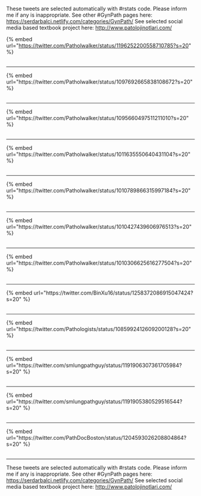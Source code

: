 

These tweets are selected automatically with #rstats code. Please inform me if any is inappropriate.
See other #GynPath pages here: https://serdarbalci.netlify.com/categories/GynPath/ 
See selected social media based textbook project here: http://www.patolojinotlari.com/

{% embed url="https://twitter.com/Patholwalker/status/1196252200558710785?s=20" %}<br>
<br>
<hr>
{% embed url="https://twitter.com/Patholwalker/status/1097692665838108672?s=20" %}<br>
<br>
<hr>
{% embed url="https://twitter.com/Patholwalker/status/1095660497511211010?s=20" %}<br>
<br>
<hr>
{% embed url="https://twitter.com/Patholwalker/status/1011635550640431104?s=20" %}<br>
<br>
<hr>
{% embed url="https://twitter.com/Patholwalker/status/1010789866315997184?s=20" %}<br>
<br>
<hr>
{% embed url="https://twitter.com/Patholwalker/status/1010427439606976513?s=20" %}<br>
<br>
<hr>
{% embed url="https://twitter.com/Patholwalker/status/1010306625616277504?s=20" %}<br>
<br>
<hr>
{% embed url="https://twitter.com/BinXu16/status/1258372086915047424?s=20" %}<br>
<br>
<hr>
{% embed url="https://twitter.com/Pathologists/status/1085992412609200128?s=20" %}<br>
<br>
<hr>
{% embed url="https://twitter.com/smlungpathguy/status/1191906307361705984?s=20" %}<br>
<br>
<hr>
{% embed url="https://twitter.com/smlungpathguy/status/1191905380529516544?s=20" %}<br>
<br>
<hr>
{% embed url="https://twitter.com/PathDocBoston/status/1204593026208804864?s=20" %}<br>
<br>
<hr>


These tweets are selected automatically with #rstats code. Please inform me if any is inappropriate.
See other #GynPath pages here: https://serdarbalci.netlify.com/categories/GynPath/ 
See selected social media based textbook project here: http://www.patolojinotlari.com/
